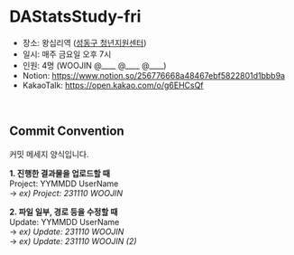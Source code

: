 # DAStatsStudy-fri
- 장소: 왕십리역 (<a href='https://sdyv.org/'>성동구 청년지원센터</a>)
- 일시: 매주 금요일 오후 7시
- 인원: 4명 (WOOJIN @____ @____ @____)
- Notion: https://www.notion.so/256776668a48467ebf5822801d1bbb9a
- KakaoTalk: https://open.kakao.com/o/g6EHCsQf

<br>

## Commit Convention
커밋 메세지 양식입니다.

<b>1. 진행한 결과물을 업로드할 때</b><br>
Project: YYMMDD UserName<br>
→ <i>ex) Project: 231110 WOOJIN</i>

<b>2. 파일 일부, 경로 등을 수정할 때</b><br>
Update: YYMMDD UserName<br>
→ <i>ex) Update: 231110 WOOJIN</i><br>
→ <i>ex) Update: 231110 WOOJIN (2)</i><br>
